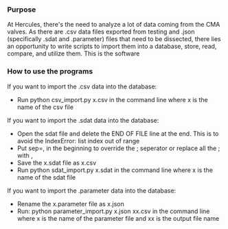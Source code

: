 ### Purpose
At Hercules, there's the need to analyze a lot of data coming from the CMA valves. As there are .csv data files exported from testing and .json (specifically .sdat and .parameter) files that need to be dissected, there lies an opportunity to write scripts to import them into a database, store, read, compare, and utilize them. This is the software

### How to use the programs
If you want to import the .csv data into the database: 
- Run python csv_import.py x.csv in the command line where x is the name of the csv file

If you want to import the .sdat data into the database:
- Open the sdat file and delete the END OF FILE line at the end. This is to avoid the IndexError: list index out of range
- Put sep=, in the beginning to override the ; seperator or replace all the ; with ,
- Save the x.sdat file as x.csv
- Run python sdat_import.py x.sdat in the command line where x is the name of the sdat file

If you want to import the .parameter data into the database:
- Rename the x.parameter file as x.json
- Run: python parameter_import.py x.json xx.csv in the command line where x is the name of the parameter file and xx is the output file name
